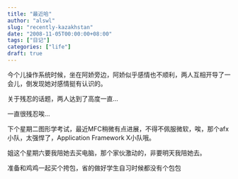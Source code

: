 ```yaml
---
title: "最近哈"
author: "alswl"
slug: "recently-kazakhstan"
date: "2008-11-05T00:00:00+08:00"
tags: ["日记"]
categories: ["life"]
draft: true
---
```


今个儿操作系统时候，坐在阿娇旁边，阿娇似乎感情也不顺利，两人互相开导了一会儿，倒发现她对感情挺有认识的。

关于残忍的话题，两人达到了高度一直...

一直很残忍唉...

下个星期二图形学考试，最近MFC稍微有点进展，不得不佩服微软，唉，那个afx小队，太强悍了，Application Framework X小队哦。

姐这个星期六要我陪她去买电脑，那个家伙激动的，非要明天我陪她去。

准备和鸡鸡一起买个挎包，省的做好学生自习时候都没有个包包

